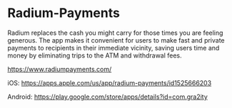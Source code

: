# Radium-Payments
Radium replaces the cash you might carry for those times you are feeling generous. The app makes it convenient for users to make fast and private payments to recipients in their immediate vicinity, saving users time and money by eliminating trips to the ATM and withdrawal fees. 


https://www.radiumpayments.com/

iOS: https://apps.apple.com/us/app/radium-payments/id1525666203

Android: https://play.google.com/store/apps/details?id=com.gra2ity
